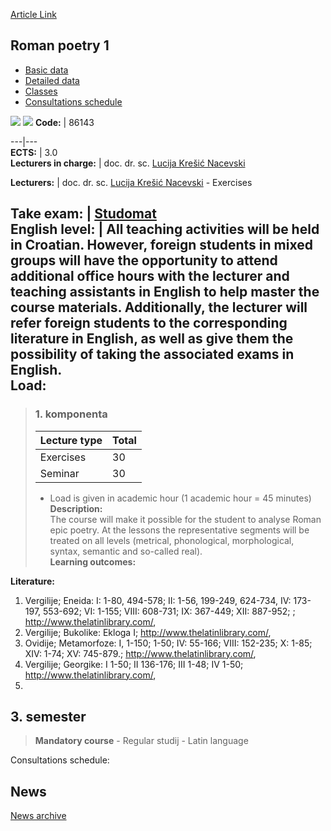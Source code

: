 [Article Link](https://www.fhs.hr/en/course/rompoe1)

## Roman poetry 1
  * [Basic data](https://www.fhs.hr/en/course/rompoe1#v1id-523830_274774_1_0 "Basic data")
  * [Detailed data](https://www.fhs.hr/en/course/rompoe1#v1id-523830_274774_1_1 "Detailed data")
  * [Classes](https://www.fhs.hr/en/course/rompoe1#v1id-523830_274774_1_2 "Classes")
  * [Consultations schedule](https://www.fhs.hr/en/course/rompoe1#v1id-523830_274774_1_3 "Consultations schedule")


[![](https://www.fhs.hr/img/flags/gif/hr.gif)](https://www.fhs.hr/predmet/rimpoe1) [![](https://www.fhs.hr/img/flags/gif/gb.gif)](https://www.fhs.hr/en/course/rompoe1)
**Code:** |  86143  
  
---|---  
**ECTS:** |  3.0   
**Lecturers in charge:** |  doc. dr. sc. [Lucija Krešić Nacevski](https://www.fhs.hr/staff/lucija.kresic_nacevski)   
  
**Lecturers:** |  doc. dr. sc. [Lucija Krešić Nacevski](https://www.fhs.hr/djelatnik/lucija.kresic_nacevski) - Exercises  
  
**Take exam:** |  [Studomat](http://www.isvu.hr/studomat)  
**English level:** |  All teaching activities will be held in Croatian. However, foreign students in mixed groups will have the opportunity to attend additional office hours with the lecturer and teaching assistants in English to help master the course materials. Additionally, the lecturer will refer foreign students to the corresponding literature in English, as well as give them the possibility of taking the associated exams in English.   
**Load:**  
---  
> ### 1. komponenta
> | Lecture type | Total  
> ---|---  
> Exercises | 30  
> Seminar | 30  
> * Load is given in academic hour (1 academic hour = 45 minutes)   
**Description:**  
> The course will make it possible for the student to analyse Roman epic poetry. At the lessons the representative segments will be treated on all levels (metrical, phonological, morphological, syntax, semantic and so-called real).  
**Learning outcomes:**  

  
**Literature:**  
  1. Vergilije; Eneida: I: 1-80, 494-578; II: 1-56, 199-249, 624-734, IV: 173-197, 553-692; VI: 1-155; VIII: 608-731; IX: 367-449; XII: 887-952; ; http://www.thelatinlibrary.com/, 
  2. Vergilije; Bukolike: Ekloga I; http://www.thelatinlibrary.com/, 
  3. Ovidije; Metamorfoze: I, 1-150; 1-50; IV: 55-166; VIII: 152-235; X: 1-85; XIV: 1-74; XV: 745-879.; http://www.thelatinlibrary.com/, 
  4. Vergilije; Georgike: I 1-50; II 136-176; III 1-48; IV 1-50; http://www.thelatinlibrary.com/, 
  5. 
  
**3. semester**  
---  
> **Mandatory course** - Regular studij - Latin language  
>   
Consultations schedule: 


## News
[News archive](https://www.fhs.hr/en/course/rompoe1?@=20q0l#news_84125 "News archive")
